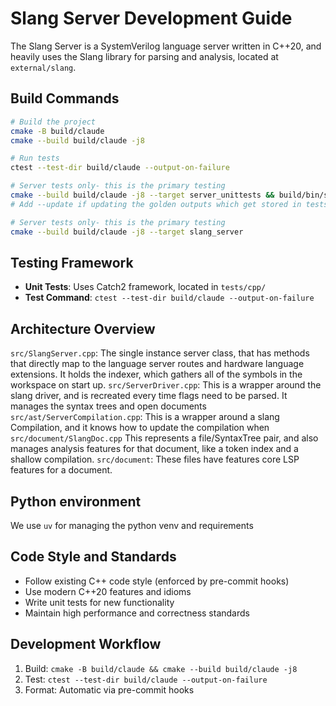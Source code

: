 # Slang Server Development Guide

The Slang Server is a SystemVerilog language server written in C++20, and heavily uses the Slang library for parsing and analysis, located at `external/slang`.

## Build Commands

```bash
# Build the project
cmake -B build/claude
cmake --build build/claude -j8

# Run tests
ctest --test-dir build/claude --output-on-failure

# Server tests only- this is the primary testing
cmake --build build/claude -j8 --target server_unittests && build/bin/server_unittests
# Add --update if updating the golden outputs which get stored in tests/cpp/golden

# Server tests only- this is the primary testing
cmake --build build/claude -j8 --target slang_server
```

## Testing Framework

- **Unit Tests**: Uses Catch2 framework, located in `tests/cpp/`
- **Test Command**: `ctest --test-dir build/claude --output-on-failure`

## Architecture Overview

`src/SlangServer.cpp`: The single instance server class, that has methods that directly map to the language server routes and hardware language extensions. It holds the indexer, which gathers all of the symbols in the workspace on start up.
`src/ServerDriver.cpp`: This is a wrapper around the slang driver, and is recreated every time flags need to be parsed. It manages the syntax trees and open documents
`src/ast/ServerCompilation.cpp`: This is a wrapper around a slang Compilation, and it knows how to update the compilation when
`src/document/SlangDoc.cpp` This represents a file/SyntaxTree pair, and also manages analysis features for that document, like a token index and a shallow compilation.
`src/document`: These files have features core LSP features for a document.


## Python environment

We use `uv` for managing the python venv and requirements

## Code Style and Standards

- Follow existing C++ code style (enforced by pre-commit hooks)
- Use modern C++20 features and idioms
- Write unit tests for new functionality
- Maintain high performance and correctness standards

## Development Workflow

1. Build: `cmake -B build/claude && cmake --build build/claude -j8`
2. Test: `ctest --test-dir build/claude --output-on-failure`
3. Format: Automatic via pre-commit hooks
